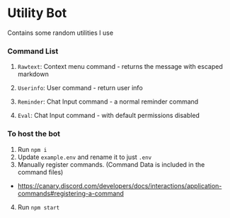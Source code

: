 # Utility Bot
Contains some random utilities I use

### Command List
1. `Rawtext`: Context menu command - returns the message with escaped markdown
2. `Userinfo`: User command - return user info
3. `Reminder`: Chat Input command - a normal reminder command

4. `Eval`: Chat Input command - with default permissions disabled

### To host the bot
1. Run `npm i`
2. Update `example.env` and rename it to just `.env`
3. Manually register commands. (Command Data is included in the command files)
- https://canary.discord.com/developers/docs/interactions/application-commands#registering-a-command
4. Run `npm start`